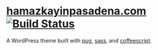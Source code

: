 # [hamazkayinpasadena.com](http://hamazkayinpasadena.com) [![Build Status](https://travis-ci.org/hamazkayinpasadena/web.svg?branch=master)](https://travis-ci.org/hamazkayinpasadena/web)
A WordPress theme built with [pug](http://github.com/pugjs/pug), [sass](http://github.com/sass/sass), and [coffeescript](http://github.com/jashkenas/coffeescript).
